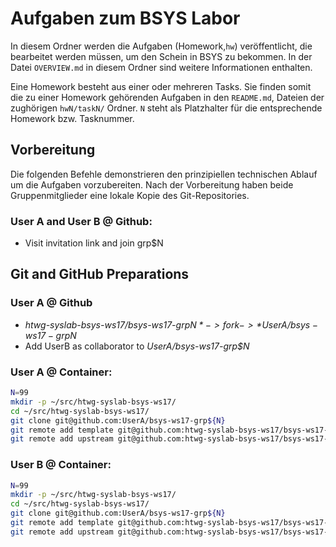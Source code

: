 # Aufgaben zum BSYS Labor

In diesem Ordner werden die Aufgaben (Homework,`hw`) veröffentlicht, die bearbeitet werden müssen, um den Schein in BSYS zu bekommen. In der Datei `OVERVIEW.md` in diesem Ordner sind weitere Informationen enthalten.

Eine Homework besteht aus einer oder mehreren Tasks. Sie finden somit die zu einer Homework gehörenden Aufgaben in den `README.md`, Dateien der zughörigen `hwN/taskN/` Ordner. `N` steht als Platzhalter für die entsprechende Homework bzw. Tasknummer.

## Vorbereitung
Die folgenden Befehle demonstrieren den prinzipiellen technischen Ablauf um die Aufgaben vorzubereiten.
Nach der Vorbereitung haben beide Gruppenmitglieder eine lokale Kopie des Git-Repositories.

### User A and User B @ Github:
* Visit invitation link and join grp$N

## Git and GitHub Preparations

### User A @ Github
* *htwg-syslab-bsys-ws17/bsys-ws17-grp$N* -> fork -> *UserA/bsys-ws17-grp$N*
* Add UserB as collaborator to *UserA/bsys-ws17-grp$N*

### User A @ Container:
```bash
N=99
mkdir -p ~/src/htwg-syslab-bsys-ws17/
cd ~/src/htwg-syslab-bsys-ws17/
git clone git@github.com:UserA/bsys-ws17-grp${N} 
git remote add template git@github.com:htwg-syslab-bsys-ws17/bsys-ws17-template.git
git remote add upstream git@github.com:htwg-syslab-bsys-ws17/bsys-ws17-grp${N}.git
```

### User B @ Container:
```bash
N=99
mkdir -p ~/src/htwg-syslab-bsys-ws17/
cd ~/src/htwg-syslab-bsys-ws17/
git clone git@github.com:UserA/bsys-ws17-grp${N} 
git remote add template git@github.com:htwg-syslab-bsys-ws17/bsys-ws17-template.git
git remote add upstream git@github.com:htwg-syslab-bsys-ws17/bsys-ws17-grp${N}.git
```
